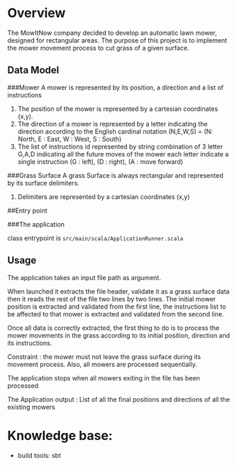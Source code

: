 # Overview
The MowItNow company decided to develop an automatic lawn mower, designed for rectangular areas.
The purpose of this project is to implement the mower movement process to cut grass of a given surface.
## Data Model 
###Mower
A mower is represented by its position, a direction and a list of instructions
1. The position of the mower is represented by a cartesian coordinates (x,y).
2. The direction of a mower is represented by a letter indicating the direction according to the 
    English cardinal notation (N,E,W,S) = (N: North, E : East, W : West, S : South)
3. The list of instructions id represented by string combination of 3 letter G,A,D indicating all the future moves of the mower
    each letter indicate a single instruction (G : left), (D : right), (A : move forward)

###Grass Surface
A grass Surface is always rectangular and represented by its surface delimiters.
1. Delimiters are represented by a cartesian coordinates (x,y)

##Entry point

###The application 

class entrypoint is ```src/main/scala/ApplicationRunner.scala```

## Usage

The application takes an input file path as argument.

When launched it extracts the file header, 
validate it as a grass surface data then it reads the rest of the file two lines by two lines. The initial mower position 
is extracted and validated from the first line, the instructions list to be affected to that mower is extracted and validated 
from the second line. 

Once all data is correctly extracted, the first thing to do is to process the mower movements in the grass according to its initial
position, direction and its instructions.

Constraint : the mower must not leave the grass surface during its movement process. Also, all mowers are processed sequentially.

The application stops when all mowers exiting in the file has been processed

The Application output : List of all the final positions and directions of all the existing mowers


# Knowledge base:
- build tools:
        sbt 
   